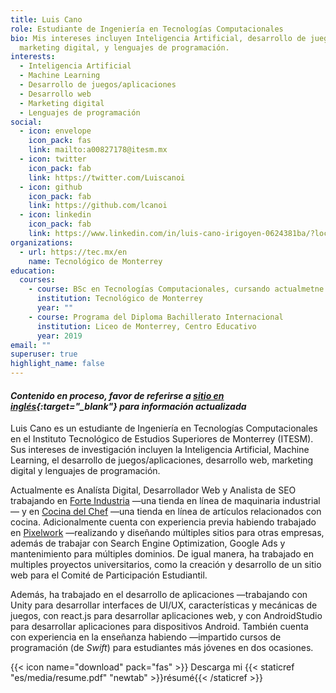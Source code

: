 ```yaml
---
title: Luis Cano
role: Estudiante de Ingeniería en Tecnologías Computacionales
bio: Mis intereses incluyen Inteligencia Artificial, desarrollo de juegos/aplicaciones, desarrollo web,
  marketing digital, y lenguajes de programación.
interests:
  - Inteligencia Artificial
  - Machine Learning
  - Desarrollo de juegos/aplicaciones
  - Desarrollo web
  - Marketing digital
  - Lenguajes de programación
social:
  - icon: envelope
    icon_pack: fas
    link: mailto:a00827178@itesm.mx
  - icon: twitter
    icon_pack: fab
    link: https://twitter.com/Luiscanoi
  - icon: github
    icon_pack: fab
    link: https://github.com/lcanoi
  - icon: linkedin
    icon_pack: fab
    link: https://www.linkedin.com/in/luis-cano-irigoyen-0624381ba/?locale=es_ES
organizations:
  - url: https://tec.mx/en
    name: Tecnológico de Monterrey
education:
  courses:
    - course: BSc en Tecnologías Computacionales, cursando actualmetne
      institution: Tecnológico de Monterrey
      year: ""
    - course: Programa del Diploma Bachillerato Internacional
      institution: Liceo de Monterrey, Centro Educativo
      year: 2019
email: ""
superuser: true
highlight_name: false
---
```

#### *Contenido en proceso, favor de referirse a [sitio en inglés](https://lcanoi.netlify.app/){:target="_blank"} para información actualizada*
Luis Cano es un estudiante de Ingeniería en Tecnologías Computacionales en el Instituto Tecnológico de Estudios Superiores de Monterrey (ITESM). Sus intereses de investigación incluyen la Inteligencia Artificial, Machine Learning, el desarrollo de juegos/aplicaciones, desarrollo web, marketing digital y lenguajes de programación.

Actualmente es Analísta Digital, Desarrollador Web y Analista de SEO trabajando en [Forte Industria](https://forteindustria.com/) —una tienda en línea de maquinaria industrial— y en [Cocina del Chef](https://cocinadelchef.mx/) —una tienda en línea de artículos relacionados con cocina. Adicionalmente cuenta con experiencia previa habiendo trabajado en [Pixelwork](https://pixelwork.mx/) —realizando y diseñando múltiples sitios para otras empresas, además de trabajar con Search Engine Optimization, Google Ads y mantenimiento para múltiples dominios. De igual manera, ha trabajado en multiples proyectos universitarios, como la creación y desarrollo de un sitio web para el Comité de Participación Estudiantil.

Además, ha trabajado en el desarrollo de aplicaciones —trabajando con Unity para desarrollar interfaces de UI/UX, características y mecánicas de juegos, con react.js para desarrollar aplicaciones web, y con AndroidStudio para desarrollar aplicaciones para dispositivos Android.
También cuenta con experiencia en la enseñanza habiendo —impartido cursos de programación (de *Swift*) para estudiantes más jóvenes en dos ocasiones.

{{< icon name="download" pack="fas" >}} Descarga mi {{< staticref "es/media/resume.pdf" "newtab" >}}résumé{{< /staticref >}}
